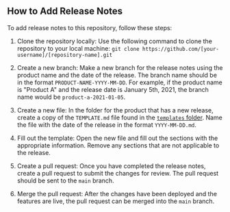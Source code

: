 ## How to Add Release Notes

To add release notes to this repository, follow these steps:

1. Clone the repository locally: Use the following command to clone the repository to your local machine: `git clone https://github.com/[your-username]/[repository-name].git`

2. Create a new branch: Make a new branch for the release notes using the product name and the date of the release. The branch name should be in the format `PRODUCT-NAME-YYYY-MM-DD`. For example, if the product name is "Product A" and the release date is January 5th, 2021, the branch name would be `product-a-2021-01-05`.

3. Create a new file: In the folder for the product that has a new release, create a copy of the `TEMPLATE.md` file found in the [`templates` folder](templates/TEMPLATE.md). Name the file with the date of the release in the format `YYYY-MM-DD.md`.

4. Fill out the template: Open the new file and fill out the sections with the appropriate information. Remove any sections that are not applicable to the release.

5. Create a pull request: Once you have completed the release notes, create a pull request to submit the changes for review. The pull request should be sent to the `main` branch.

6. Merge the pull request: After the changes have been deployed and the features are live, the pull request can be merged into the `main` branch.
